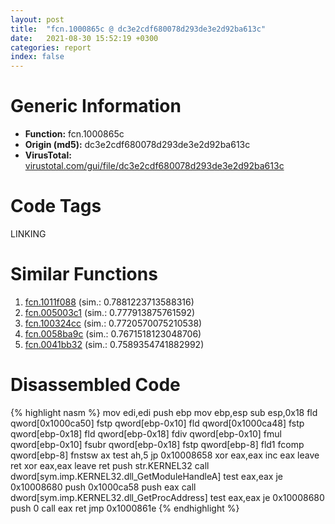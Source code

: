 ```yaml
---
layout: post
title:  "fcn.1000865c @ dc3e2cdf680078d293de3e2d92ba613c"
date:   2021-08-30 15:52:19 +0300
categories: report
index: false
---
```


# Generic Information
- **Function:** fcn.1000865c
- **Origin (md5):** dc3e2cdf680078d293de3e2d92ba613c
- **VirusTotal:** [virustotal.com/gui/file/dc3e2cdf680078d293de3e2d92ba613c][virustotal_ref]

# Code Tags
<span class="tag" id="LINKING">LINKING</span>


# Similar Functions

1. [fcn.1011f088][similar_1_ref] (sim.: 0.7881223713588316)
2. [fcn.005003c1][similar_2_ref] (sim.: 0.777913875761592)
3. [fcn.100324cc][similar_3_ref] (sim.: 0.7720570075210538)
4. [fcn.0058ba9c][similar_4_ref] (sim.: 0.7671518123048706)
5. [fcn.0041bb32][similar_5_ref] (sim.: 0.7589354741882992)


# Disassembled Code

{% highlight nasm %}
mov edi,edi
push ebp
mov ebp,esp
sub esp,0x18
fld qword[0x1000ca50]
fstp qword[ebp-0x10]
fld qword[0x1000ca48]
fstp qword[ebp-0x18]
fld qword[ebp-0x18]
fdiv qword[ebp-0x10]
fmul qword[ebp-0x10]
fsubr qword[ebp-0x18]
fstp qword[ebp-8]
fld1 
fcomp qword[ebp-8]
fnstsw ax
test ah,5
jp 0x10008658
xor eax,eax
inc eax
leave 
ret 
xor eax,eax
leave 
ret 
push str.KERNEL32
call dword[sym.imp.KERNEL32.dll_GetModuleHandleA]
test eax,eax
je 0x10008680
push 0x1000ca58
push eax
call dword[sym.imp.KERNEL32.dll_GetProcAddress]
test eax,eax
je 0x10008680
push 0
call eax
ret 
jmp 0x1000861e
{% endhighlight %}


[similar_1_ref]: /report/fcn.1011f088@89dc67d2f980e8488f97b1bf8cb24258
[similar_2_ref]: /report/fcn.005003c1@1160595edb203a63cb2ca3ce2ff04f47
[similar_3_ref]: /report/fcn.100324cc@481b545f5c18f2fce1caac67ddc419e8
[similar_4_ref]: /report/fcn.0058ba9c@7453c96a6fbd42ec690b8deb53eafcba
[similar_5_ref]: /report/fcn.0041bb32@6a695c8c50dfc99993406e2740c7c273
[virustotal_ref]: https://www.virustotal.com/gui/file/dc3e2cdf680078d293de3e2d92ba613c